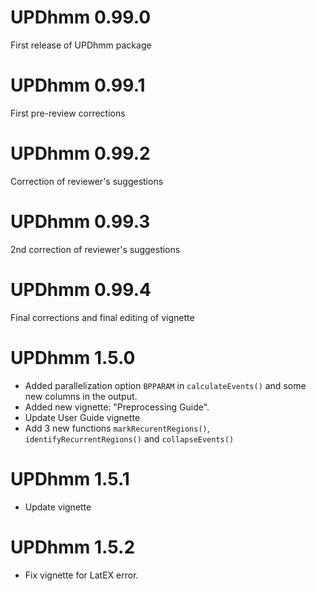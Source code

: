 # UPDhmm 0.99.0

First release of UPDhmm package

# UPDhmm 0.99.1

First pre-review corrections

# UPDhmm 0.99.2

Correction of reviewer's suggestions

# UPDhmm 0.99.3

2nd correction of reviewer's suggestions

# UPDhmm 0.99.4

Final corrections and final editing of vignette

# UPDhmm 1.5.0

- Added parallelization option `BPPARAM` in `calculateEvents()` and some new columns in the output.
- Added new vignette: "Preprocessing Guide".
- Update User Guide vignette
- Add 3 new functions `markRecurentRegions()`, `identifyRecurrentRegions()` and `collapseEvents()`

# UPDhmm 1.5.1
- Update vignette

# UPDhmm 1.5.2
- Fix vignette for LatEX error.
